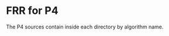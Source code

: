 FRR for P4
========================================================= 

The P4 sources contain inside each directory by algorithm name.
